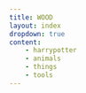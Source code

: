 ```yaml
---
title: WOOD
layout: index
dropdown: true
content:
    - harrypotter
    - animals
    - things
    - tools
---
```


